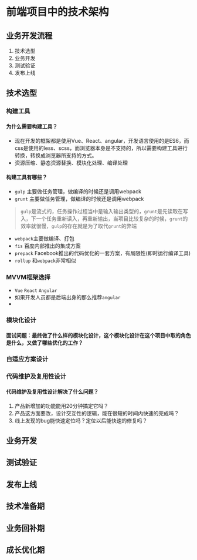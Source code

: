 # 前端项目中的技术架构
## 业务开发流程
1. 技术选型
2. 业务开发
3. 测试验证
4. 发布上线

## 技术选型
### 构建工具
#### 为什么需要构建工具？
- 现在开发的框架都是使用Vue、React、angular，开发语言使用的是ES6，而css是使用的less、scss，而浏览器本身是不支持的，所以需要构建工具进行转换，转换成浏览器所支持的方式。
- 资源压缩、静态资源替换、模块化处理、编译处理

#### 构建工具有哪些？
- `gulp` 主要做任务管理，做编译的时候还是调用webpack
- `grunt` 主要做任务管理，做编译的时候还是调用webpack
> `gulp`是流式的，任务操作过程当中是输入输出类型的，`grunt`是先读取在写入，下一个任务重新读入，再重新输出，当项目比较复杂的时候，`grunt`的效率就很慢，`gulp`的存在就是为了取代`grunt`的弊端
- `webpack`主要做编译、打包
- `fis` 百度内部推出的集成方案
- `prepack` Facebook推出的代码优化的一套方案，有局限性(即时运行编译工具)
- `rollup` 和`webpack`非常相似

### MVVM框架选择
- `Vue` `React` `Angular` 
- 如果开发人员都是后端出身的那么推荐`angular`
- 

### 模块化设计


#### 面试问题：最终做了什么样的模块化设计，这个模块化设计在这个项目中取的角色是什么，又做了哪些优化的工作？

### 自适应方案设计

### 代码维护及复用性设计

#### 代码维护及复用性设计解决了什么问题？
1. 产品新增加的功能能用20分钟搞定它吗？
2. 产品这方面要改，设计交互性的逻辑，能在很短的时间内快速的完成吗？
3. 线上发现的bug能快速定位吗？定位以后能快速的修复吗？


## 业务开发


## 测试验证


## 发布上线


## 技术准备期
## 业务回补期
## 成长优化期





<style>
#app .theme-default-content {
    max-width: 1200px;
}
</style>
